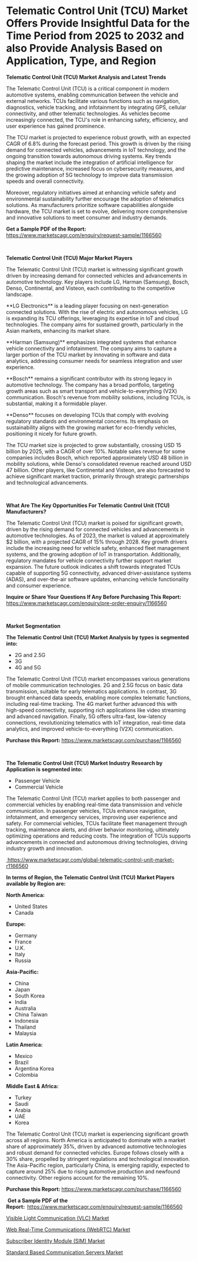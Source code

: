 <p><h1>Telematic Control Unit (TCU) Market Offers Provide Insightful Data for the Time Period from 2025 to 2032 and also Provide Analysis Based on Application, Type, and Region</h1></p><p><strong>Telematic Control Unit (TCU) Market Analysis and Latest Trends</strong></p>
<p><p>The Telematic Control Unit (TCU) is a critical component in modern automotive systems, enabling communication between the vehicle and external networks. TCUs facilitate various functions such as navigation, diagnostics, vehicle tracking, and infotainment by integrating GPS, cellular connectivity, and other telematic technologies. As vehicles become increasingly connected, the TCU's role in enhancing safety, efficiency, and user experience has gained prominence.</p><p>The TCU market is projected to experience robust growth, with an expected CAGR of 6.8% during the forecast period. This growth is driven by the rising demand for connected vehicles, advancements in IoT technology, and the ongoing transition towards autonomous driving systems. Key trends shaping the market include the integration of artificial intelligence for predictive maintenance, increased focus on cybersecurity measures, and the growing adoption of 5G technology to improve data transmission speeds and overall connectivity.</p><p>Moreover, regulatory initiatives aimed at enhancing vehicle safety and environmental sustainability further encourage the adoption of telematics solutions. As manufacturers prioritize software capabilities alongside hardware, the TCU market is set to evolve, delivering more comprehensive and innovative solutions to meet consumer and industry demands.</p></p>
<p><strong>Get a Sample PDF of the Report:&nbsp;</strong> <a href="https://www.marketscagr.com/enquiry/request-sample/1166560?utm_campaign=2187&utm_medium=2&utm_source=Github&utm_content=ia&utm_term=08042025&utm_id=telematic-control-unit-tcu">https://www.marketscagr.com/enquiry/request-sample/1166560</a></p>
<p>&nbsp;</p>
<p><strong>Telematic Control Unit (TCU) Major Market Players</strong></p>
<p><p>The Telematic Control Unit (TCU) market is witnessing significant growth driven by increasing demand for connected vehicles and advancements in automotive technology. Key players include LG, Harman (Samsung), Bosch, Denso, Continental, and Visteon, each contributing to the competitive landscape.</p><p>**LG Electronics** is a leading player focusing on next-generation connected solutions. With the rise of electric and autonomous vehicles, LG is expanding its TCU offerings, leveraging its expertise in IoT and cloud technologies. The company aims for sustained growth, particularly in the Asian markets, enhancing its market share.</p><p>**Harman (Samsung)** emphasizes integrated systems that enhance vehicle connectivity and infotainment. The company aims to capture a larger portion of the TCU market by innovating in software and data analytics, addressing consumer needs for seamless integration and user experience.</p><p>**Bosch** remains a significant contributor with its strong legacy in automotive technology. The company has a broad portfolio, targeting growth areas such as smart transport and vehicle-to-everything (V2X) communication. Bosch's revenue from mobility solutions, including TCUs, is substantial, making it a formidable player.</p><p>**Denso** focuses on developing TCUs that comply with evolving regulatory standards and environmental concerns. Its emphasis on sustainability aligns with the growing market for eco-friendly vehicles, positioning it nicely for future growth.</p><p>The TCU market size is projected to grow substantially, crossing USD 15 billion by 2025, with a CAGR of over 10%. Notable sales revenue for some companies includes Bosch, which reported approximately USD 48 billion in mobility solutions, while Denso's consolidated revenue reached around USD 47 billion. Other players, like Continental and Visteon, are also forecasted to achieve significant market traction, primarily through strategic partnerships and technological advancements.</p></p>
<p>&nbsp;</p>
<p><strong>What Are The Key Opportunities For Telematic Control Unit (TCU) Manufacturers?</strong></p>
<p><p>The Telematic Control Unit (TCU) market is poised for significant growth, driven by the rising demand for connected vehicles and advancements in automotive technologies. As of 2023, the market is valued at approximately $2 billion, with a projected CAGR of 15% through 2028. Key growth drivers include the increasing need for vehicle safety, enhanced fleet management systems, and the growing adoption of IoT in transportation. Additionally, regulatory mandates for vehicle connectivity further support market expansion. The future outlook indicates a shift towards integrated TCUs capable of supporting 5G connectivity, advanced driver-assistance systems (ADAS), and over-the-air software updates, enhancing vehicle functionality and consumer experience.</p></p>
<p><strong>Inquire or Share Your Questions If Any Before Purchasing This Report:</strong> <a href="https://www.marketscagr.com/enquiry/pre-order-enquiry/1166560?utm_campaign=2187&utm_medium=2&utm_source=Github&utm_content=ia&utm_term=08042025&utm_id=telematic-control-unit-tcu">https://www.marketscagr.com/enquiry/pre-order-enquiry/1166560</a></p>
<p>&nbsp;</p>
<p><strong>Market Segmentation</strong></p>
<p><strong>The Telematic Control Unit (TCU) Market Analysis by types is segmented into:</strong></p>
<p><ul><li>2G and 2.5G</li><li>3G</li><li>4G and 5G</li></ul></p>
<p><p>The Telematic Control Unit (TCU) market encompasses various generations of mobile communication technologies. 2G and 2.5G focus on basic data transmission, suitable for early telematics applications. In contrast, 3G brought enhanced data speeds, enabling more complex telematic functions, including real-time tracking. The 4G market further advanced this with high-speed connectivity, supporting rich applications like video streaming and advanced navigation. Finally, 5G offers ultra-fast, low-latency connections, revolutionizing telematics with IoT integration, real-time data analytics, and improved vehicle-to-everything (V2X) communication.</p></p>
<p><strong>Purchase this Report:&nbsp;</strong><a href="https://www.marketscagr.com/purchase/1166560?utm_campaign=2187&utm_medium=2&utm_source=Github&utm_content=ia&utm_term=08042025&utm_id=telematic-control-unit-tcu">https://www.marketscagr.com/purchase/1166560</a></p>
<p>&nbsp;</p>
<p><strong>The Telematic Control Unit (TCU) Market Industry Research by Application is segmented into:</strong></p>
<p><ul><li>Passenger Vehicle</li><li>Commercial Vehicle</li></ul></p>
<p><p>The Telematic Control Unit (TCU) market applies to both passenger and commercial vehicles by enabling real-time data transmission and vehicle communication. In passenger vehicles, TCUs enhance navigation, infotainment, and emergency services, improving user experience and safety. For commercial vehicles, TCUs facilitate fleet management through tracking, maintenance alerts, and driver behavior monitoring, ultimately optimizing operations and reducing costs. The integration of TCUs supports advancements in connected and autonomous driving technologies, driving industry growth and innovation.</p></p>
<p><a href="https://www.marketscagr.com/global-telematic-control-unit-market-r1166560?utm_campaign=2187&utm_medium=2&utm_source=Github&utm_content=ia&utm_term=08042025&utm_id=telematic-control-unit-tcu">&nbsp;https://www.marketscagr.com/global-telematic-control-unit-market-r1166560</a></p>
<p><strong>In terms of Region, the Telematic Control Unit (TCU) Market Players available by Region are:</strong></p>
<p>
    <p> <strong> North America: </strong>
        <ul>
            <li>United States</li>
            <li>Canada</li>
        </ul>
        </p> 
    <p> <strong> Europe: </strong>
        <ul>
            <li>Germany</li>
            <li>France</li>
            <li>U.K.</li>
            <li>Italy</li>
            <li>Russia</li>
        </ul>
        </p> 
    <p> <strong> Asia-Pacific: </strong>
        <ul>
            <li>China</li>
            <li>Japan</li>
            <li>South Korea</li>
            <li>India</li>
            <li>Australia</li>
            <li>China Taiwan</li>
            <li>Indonesia</li>
            <li>Thailand</li>
            <li>Malaysia</li>
        </ul>
        </p> 
    <p> <strong> Latin America: </strong>
        <ul>
            <li>Mexico</li>
            <li>Brazil</li>
            <li>Argentina Korea</li>
            <li>Colombia</li>
        </ul>
        </p> 
    <p> <strong> Middle East & Africa: </strong>
        <ul>
            <li>Turkey</li>
            <li>Saudi</li>
            <li>Arabia</li>
            <li>UAE</li>
            <li>Korea</li>
        </ul>
    </p>
    </p>
<p><p>The Telematic Control Unit (TCU) market is experiencing significant growth across all regions. North America is anticipated to dominate with a market share of approximately 35%, driven by advanced automotive technologies and robust demand for connected vehicles. Europe follows closely with a 30% share, propelled by stringent regulations and technological innovation. The Asia-Pacific region, particularly China, is emerging rapidly, expected to capture around 25% due to rising automotive production and newfound connectivity. Other regions account for the remaining 10%.</p></p>
<p><strong>Purchase this Report: </strong><a href="https://www.marketscagr.com/purchase/1166560?utm_campaign=2187&utm_medium=2&utm_source=Github&utm_content=ia&utm_term=08042025&utm_id=telematic-control-unit-tcu">https://www.marketscagr.com/purchase/1166560</a></p>
<p>&nbsp;<strong>Get a Sample PDF of the Report:&nbsp;&nbsp;</strong><a href="https://www.marketscagr.com/enquiry/request-sample/1166560?utm_campaign=2187&utm_medium=2&utm_source=Github&utm_content=ia&utm_term=08042025&utm_id=telematic-control-unit-tcu">https://www.marketscagr.com/enquiry/request-sample/1166560</a></p>
<p><strong></strong></p>
<p><p><a href="https://github.com/shamprenadw7/Market-Research-Report-List-1/blob/main/visible-light-communication-vlc-market.md?utm_campaign=2187&utm_medium=2&utm_source=Github&utm_content=ia&utm_term=08042025&utm_id=telematic-control-unit-tcu">Visible Light Communication (VLC) Market</a></p><p><a href="https://github.com/gulaimolin/Market-Research-Report-List-7/blob/main/web-real-time-communications-webrtc-market.md?utm_campaign=2187&utm_medium=2&utm_source=Github&utm_content=ia&utm_term=08042025&utm_id=telematic-control-unit-tcu">Web Real-Time Communications (WebRTC) Market</a></p><p><a href="https://github.com/abararybar2x/Market-Research-Report-List-1/blob/main/subscriber-identity-module-sim-market.md?utm_campaign=2187&utm_medium=2&utm_source=Github&utm_content=ia&utm_term=08042025&utm_id=telematic-control-unit-tcu">Subscriber Identity Module (SIM) Market</a></p><p><a href="https://github.com/mauripalmi/Market-Research-Report-List-6/blob/main/standard-based-communication-servers-market.md?utm_campaign=2187&utm_medium=2&utm_source=Github&utm_content=ia&utm_term=08042025&utm_id=telematic-control-unit-tcu">Standard Based Communication Servers Market</a></p></p>